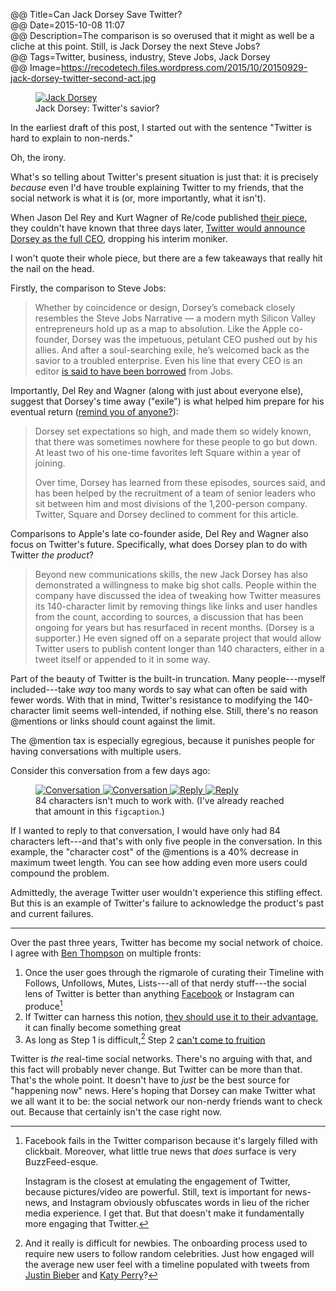 @@ Title=Can Jack Dorsey Save Twitter?  
@@ Date=2015-10-08 11:07    
@@ Description=The comparison is so overused that it might as well be a cliche at this point. Still, is Jack Dorsey the next Steve Jobs?  
@@ Tags=Twitter, business, industry, Steve Jobs, Jack Dorsey  
@@ Image=https://recodetech.files.wordpress.com/2015/10/20150929-jack-dorsey-twitter-second-act.jpg

<figure>
	<a class="nohover" href="http://recode.net/2015/10/02/why-jack-dorsey-is-ready-to-save-twitter/  ">
		<img src="https://recodetech.files.wordpress.com/2015/10/20150929-jack-dorsey-twitter-second-act.jpg" alt="Jack Dorsey">
	</a>
	<figcaption>Jack Dorsey: Twitter's savior?</figcaption>
</figure>

In the earliest draft of this post, I started out with the sentence "Twitter is hard to explain to non-nerds."

Oh, the irony.

What's so telling about Twitter's present situation is just that: it is precisely *because* even I'd have trouble explaining Twitter to my friends, that the social network is what it is (or, more importantly, what it isn't).

When Jason Del Rey and Kurt Wagner of Re/code published [their piece][rc], they couldn't have known that three days later, [Twitter would announce Dorsey as the full CEO][nytimes], dropping his interim moniker.

I won't quote their whole piece, but there are a few takeaways that really hit the nail on the head.

Firstly, the comparison to Steve Jobs:
>Whether by coincidence or design, Dorsey’s comeback closely resembles the Steve Jobs Narrative — a modern myth Silicon Valley entrepreneurs hold up as a map to absolution. Like the Apple co-founder, Dorsey was the impetuous, petulant CEO pushed out by his allies. And after a soul-searching exile, he’s welcomed back as the savior to a troubled enterprise. Even his line that every CEO is an editor [is said to have been borrowed][google] from Jobs.

Importantly, Del Rey and Wagner (along with just about everyone else), suggest that Dorsey's time away ("exile") is what helped him prepare for his eventual return ([remind you of anyone?][wikipedia]):
>Dorsey set expectations so high, and made them so widely known, that there was sometimes nowhere for these people to go but down. At least two of his one-time favorites left Square within a year of joining.
>
>Over time, Dorsey has learned from these episodes, sources said, and has been helped by the recruitment of a team of senior leaders who sit between him and most divisions of the 1,200-person company. Twitter, Square and Dorsey declined to comment for this article.

Comparisons to Apple's late co-founder aside, Del Rey and Wagner also focus on Twitter's future. Specifically, what does Dorsey plan to do with Twitter *the product*?
>Beyond new communications skills, the new Jack Dorsey has also demonstrated a willingness to make big shot calls. People within the company have discussed the idea of tweaking how Twitter measures its 140-character limit by removing things like links and user handles from the count, according to sources, a discussion that has been ongoing for years but has resurfaced in recent months. (Dorsey is a supporter.) He even signed off on a separate project that would allow Twitter users to publish content longer than 140 characters, either in a tweet itself or appended to it in some way.

Part of the beauty of Twitter is the built-in truncation. Many people---myself included---take *way* too many words to say what can often be said with fewer words. With that in mind, Twitter's resistance to modifying the 140-character limit seems well-intended, if nothing else. Still, there's no reason @mentions or links should count against the limit. 

The @mention tax is especially egregious, because it punishes people for having conversations with multiple users.

Consider this conversation from a few days ago:

<figure class="inlinetwo">
	<a class="nohover" href="http://d.pr/i/11xqM+">
		<img class="screenshot lazy" data-original="http://d.pr/i/11xqM+" alt="Conversation">
			<noscript><img class="screenshot" src="http://d.pr/i/11xqM" alt="Conversation"></noscript>
	</a>
	<a class="nohover" href="http://d.pr/i/8LjF+">
		<img class="screenshot lazy" data-original="http://d.pr/i/8LjF+" alt="Reply">
			<noscript><img class="screenshot" src="http://d.pr/i/8LjF+" alt="Reply"></noscript>
	</a>
	<figcaption>84 characters isn't much to work with. (I've already reached that amount in this <code>figcaption</code>.)</figcaption>
</figure>

If I wanted to reply to that conversation, I would have only had 84 characters left---and that's with only five people in the conversation. In this example, the "character cost" of the @mentions is a 40% decrease in maximum tweet length. You can see how adding even more users could compound the problem.

Admittedly, the average Twitter user wouldn't experience this stifling effect. But this is an example of Twitter's failure to acknowledge the product's past and current failures.

***

Over the past three years, Twitter has become my social network of choice. I agree with [Ben Thompson][stratechery] on multiple fronts:
1. Once the user goes through the rigmarole of curating their Timeline with Follows, Unfollows, Mutes, Lists---all of that nerdy stuff---the social lens of Twitter is better than anything [Facebook][stratechery 2] or Instagram can produce[^compare]
2. If Twitter can harness this notion, [they should use it to their advantage][stratechery 3], it can finally become something great
3. As long as Step 1 is difficult,[^really] Step 2 [can't come to fruition][stratechery 4]

Twitter is *the* real-time social networks. There's no arguing with that, and this fact will probably never change. But Twitter can be more than that. That's the whole point. It doesn't have to *just* be the best source for "happening now" news. Here's hoping that Dorsey can make Twitter what we all want it to be: the social network our non-nerdy friends want to check out. Because that certainly isn't the case right now.

[^compare]: Facebook fails in the Twitter comparison because it's largely filled with clickbait. Moreover, what little true news that *does* surface is very BuzzFeed-esque.

	Instagram is the closest at emulating the engagement of Twitter, because pictures/video are powerful. Still, text is important for news-news, and Instagram obviously obfuscates words in lieu of the richer media experience. I get that. But that doesn't make it fundamentally more engaging that Twitter.
[^really]: And it really is difficult for newbies. The onboarding process used to require new users to follow random celebrities. Just how engaged will the average new user feel with a timeline populated with tweets from [Justin Bieber][twitter] and [Katy Perry][twitter 2]? 

[google]: https://books.google.com/books?id=ygwDHny6vpkC&pg=PT144&lpg=PT144&dq=steve+jobs+ceo+editor+quote&source=bl&ots=SV0M4Wd45N&sig=nbOujKjyf-dRvEpTMnCwgVZDwxA&hl=en&sa=X&ved=0CFQQ6AEwC2oVChMIupyHyZWkyAIVyeeACh3_7Au0#v=onepage&q=steve%20jobs%20ceo%20editor%20quote&f=false
[nytimes]: http://www.nytimes.com/video/multimedia/100000003958874/twitter-makes-jack-dorsey-permanent-ceo.html
[rc]: http://recode.net/2015/10/02/why-jack-dorsey-is-ready-to-save-twitter/
[stratechery]: https://stratechery.com/2015/twitters-moment/
[stratechery 2]: https://stratechery.com/2015/the-facebook-epoch/
[stratechery 3]: https://stratechery.com/2015/twitter-might/
[stratechery 4]: https://stratechery.com/2014/twitter-market/
[twitter]: https://twitter.com/JustinBieber
[twitter 2]: https://twitter.com/katyperry
[wikipedia]: https://en.wikipedia.org/wiki/Steve_Jobs#NeXT_computer